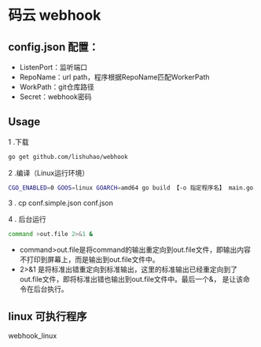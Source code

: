 # 码云 webhook
## config.json 配置：

- ListenPort：监听端口
- RepoName：url path，程序根据RepoName匹配WorkerPath
- WorkPath：git仓库路径
- Secret：webhook密码

## Usage
1 .下载
```bash
go get github.com/lishuhao/webhook
```
2 .编译（Linux运行环境）
```bash
CGO_ENABLED=0 GOOS=linux GOARCH=amd64 go build 【-o 指定程序名】 main.go
```
3 . cp conf.simple.json conf.json

4 . 后台运行
```bash
command >out.file 2>&1 &
```
- command>out.file是将command的输出重定向到out.file文件，即输出内容不打印到屏幕上，而是输出到out.file文件中。
- 2>&1 是将标准出错重定向到标准输出，这里的标准输出已经重定向到了out.file文件，即将标准出错也输出到out.file文件中。最后一个&， 是让该命令在后台执行。

## linux 可执行程序
webhook_linux